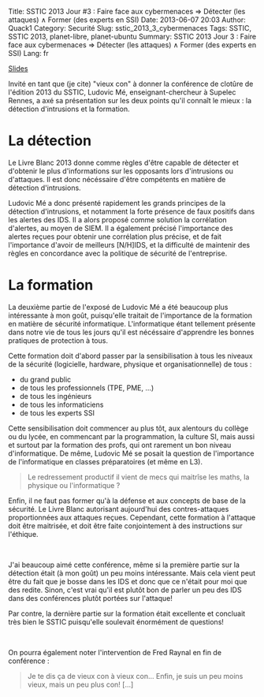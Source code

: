 Title: SSTIC 2013 Jour #3 : Faire face aux cybermenaces ⇒ Détecter (les attaques) ∧ Former (des experts en SSI)
Date: 2013-06-07 20:03
Author: Quack1
Category: Securité
Slug: sstic_2013_3_cybermenaces
Tags: SSTIC, SSTIC 2013, planet-libre, planet-ubuntu
Summary:  SSTIC 2013 Jour 3 : Faire face aux cybermenaces ⇒ Détecter (les attaques) ∧ Former (des experts en SSI)
Lang: fr


[Slides](https://www.sstic.org/media/SSTIC2013/SSTIC-actes/conf_cloture_2013/SSTIC2013-Slides-conf_cloture_2013-me.pdf)

Invité en tant que (je cite) "vieux con" à donner la conférence de clotûre de l'édition 2013 du SSTIC, Ludovic Mé, enseignant-chercheur à Supelec Rennes, a axé sa présentation sur les deux points qu'il connaît le mieux : la détection d'intrusions et la formation.

# La détection

Le Livre Blanc 2013 donne comme règles d'être capable de détecter et d'obtenir le plus d'informations sur les opposants lors d'intrusions ou d'attaques. Il est donc nécéssaire d'être compétents en matière de détection d'intrusions.

Ludovic Mé a donc présenté rapidement les grands principes de la détection d'intrusions, et notamment la forte présence de faux positifs dans les alertes des IDS. Il a alors proposé comme solution la corrélation d'alertes, au moyen de SIEM. Il a également précisé l'importance des alertes reçues pour obtenir une corrélation plus précise, et de fait l'importance d'avoir de meilleurs [N/H]IDS, et la difficulté de maintenir des règles en concordance avec la politique de sécurité de l'entreprise.

# La formation

La deuxième partie de l'exposé de Ludovic Mé a été beaucoup plus intéressante à mon goût, puisqu'elle traitait de l'importance de la formation en matière de sécurité informatique. L'informatique étant tellement présente dans notre vie de tous les jours qu'il est nécéssaire d'apprendre les bonnes pratiques de protection à tous.

Cette formation doit d'abord passer par la sensibilisation à tous les niveaux de la sécurité (logicielle, hardware, physique et organisationnelle) de tous : 

- du grand public
- de tous les professionnels (TPE, PME, ...)
- de tous les ingénieurs
- de tous les informaticiens
- de tous les experts SSI

Cette sensibilisation doit commencer au plus tôt, aux alentours du collège ou du lycée, en commencant par la programmation, la culture SI, mais aussi et surtout par la formation des profs, qui ont rarement un bon niveau d'informatique. De même, Ludovic Mé se posait la question de l'importance de l'informatique en classes préparatoires (et même en L3). 

> Le redressement productif il vient de mecs qui maitrîse les maths, la physique ou l'informatique ?

Enfin, il ne faut pas former qu'à la défense et aux concepts de base de la sécurité. Le Livre Blanc autorisant aujourd'hui des contres-attaques proportionnées aux attaques reçues. Cependant, cette formation à l'attaque doit être maitrisée, et doit être faite conjointement à des instructions sur l'éthique. 

&nbsp;

J'ai beaucoup aimé cette conférence, même si la première partie sur la détection était (à mon goût) un peu moins intéressante. Mais cela vient peut être du fait que je bosse dans les IDS et donc que ce n'était pour moi que des redite. Sinon, c'est vrai qu'il est plutôt bon de parler un peu des IDS dans des conférences plutôt portées sur l'attaque! 

Par contre, la dernière partie sur la formation était excellente et concluait très bien le SSTIC puisqu'elle soulevait énormément de questions!

&nbsp;

On pourra également noter l'intervention de Fred Raynal en fin de conférence :

> Je te dis ça de vieux con à vieux con... Enfin, je suis un peu moins vieux, mais un peu plus con! [...]